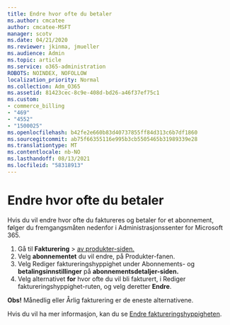 ```yaml
---
title: Endre hvor ofte du betaler
ms.author: cmcatee
author: cmcatee-MSFT
manager: scotv
ms.date: 04/21/2020
ms.reviewer: jkinma, jmueller
ms.audience: Admin
ms.topic: article
ms.service: o365-administration
ROBOTS: NOINDEX, NOFOLLOW
localization_priority: Normal
ms.collection: Adm_O365
ms.assetid: 81423cec-8c9e-408d-bd26-a46f37ef75c1
ms.custom:
- commerce_billing
- "469"
- "4552"
- "1500025"
ms.openlocfilehash: b42fe2e660b83d40737855ff84d313c6b7df1860
ms.sourcegitcommit: ab75f66355116e995b3cb5505465b31989339e28
ms.translationtype: MT
ms.contentlocale: nb-NO
ms.lasthandoff: 08/13/2021
ms.locfileid: "58318913"
---
```

# <a name="change-how-often-you-pay"></a>Endre hvor ofte du betaler

Hvis du vil endre hvor ofte du faktureres og betaler for et abonnement, følger du fremgangsmåten nedenfor i Administrasjonssenter for Microsoft 365.

1. Gå til **Fakturering**  >  [av produkter-siden.](https://go.microsoft.com/fwlink/p/?linkid=842054)
2. Velg **abonnementet** du vil endre, på Produkter-fanen.
3. Velg Rediger faktureringshyppighet under Abonnements- og **betalingsinnstillinger** på **abonnementsdetaljer-siden.**
4. Velg alternativet **for** hvor ofte du vil bli fakturert, i Rediger faktureringshyppighet-ruten, og velg deretter **Endre**.

**Obs!** Månedlig eller Årlig fakturering er de eneste alternativene.

Hvis du vil ha mer informasjon, kan du se [Endre faktureringshyppigheten](https://docs.microsoft.com/microsoft-365/commerce/billing-and-payments/change-payment-frequency).